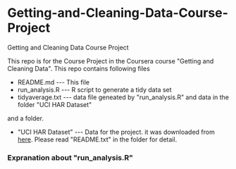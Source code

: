 Getting-and-Cleaning-Data-Course-Project
========================================

Getting and Cleaning Data Course Project

This repo is for the Course Project in the Coursera course "Getting and Cleaning Data".
This repo contains following files

* README.md	--- This file
* run_analysis.R --- R script to generate a tidy data set
* tidyaverage.txt --- data file geneated by "run_analysis.R" and data in the folder "UCI HAR Dataset"

and a folder.

* "UCI HAR Dataset" --- Data for the project. it was downloaded from [here](https://d396qusza40orc.cloudfront.net/getdata%2Fprojectfiles%2FUCI%20HAR%20Dataset.zip "here"). Please read "README.txt" in the folder for detail.

### Expranation about "run_analysis.R" 

